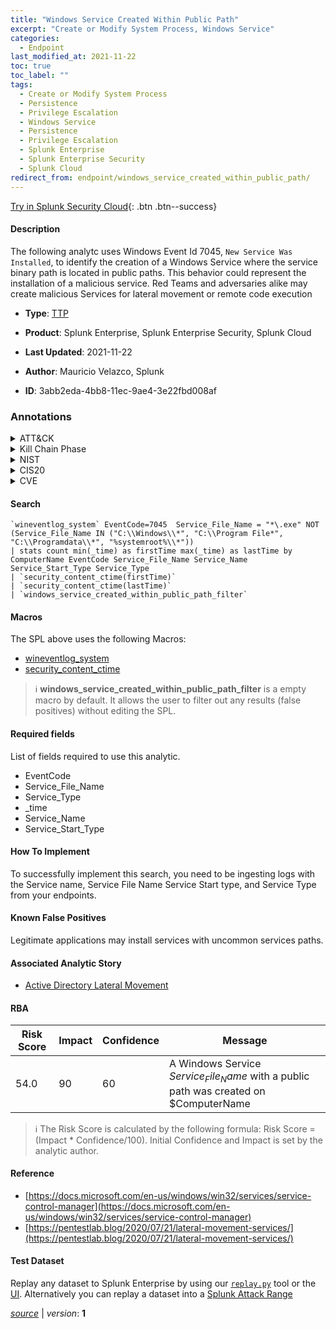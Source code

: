 ```yaml
---
title: "Windows Service Created Within Public Path"
excerpt: "Create or Modify System Process, Windows Service"
categories:
  - Endpoint
last_modified_at: 2021-11-22
toc: true
toc_label: ""
tags:
  - Create or Modify System Process
  - Persistence
  - Privilege Escalation
  - Windows Service
  - Persistence
  - Privilege Escalation
  - Splunk Enterprise
  - Splunk Enterprise Security
  - Splunk Cloud
redirect_from: endpoint/windows_service_created_within_public_path/
---
```




[Try in Splunk Security Cloud](https://www.splunk.com/en_us/cyber-security.html){: .btn .btn--success}

#### Description

The following analytc uses Windows Event Id 7045, `New Service Was Installed`, to identify the creation of a Windows Service where the service binary path is located in public paths. This behavior could represent the installation of a malicious service. Red Teams and adversaries alike may create malicious Services for lateral movement or remote code execution

- **Type**: [TTP](https://github.com/splunk/security_content/wiki/Detection-Analytic-Types)
- **Product**: Splunk Enterprise, Splunk Enterprise Security, Splunk Cloud

- **Last Updated**: 2021-11-22
- **Author**: Mauricio Velazco, Splunk
- **ID**: 3abb2eda-4bb8-11ec-9ae4-3e22fbd008af

### Annotations
<details>
  <summary>ATT&CK</summary>

<div markdown="1">

#### [ATT&CK](https://attack.mitre.org/)

| ID          | Technique   | Tactic         |
| ----------- | ----------- |--------------- |
| [T1543](https://attack.mitre.org/techniques/T1543/) | Create or Modify System Process | Persistence, Privilege Escalation |

| [T1543.003](https://attack.mitre.org/techniques/T1543/003/) | Windows Service | Persistence, Privilege Escalation |

</div>
</details>


<details>
  <summary>Kill Chain Phase</summary>

<div markdown="1">

* Installation
* Exploitation


</div>
</details>


<details>
  <summary>NIST</summary>

<div markdown="1">

* DE.CM



</div>
</details>

<details>
  <summary>CIS20</summary>

<div markdown="1">

* CIS 10



</div>
</details>

<details>
  <summary>CVE</summary>

<div markdown="1">


</div>
</details>


#### Search

```
`wineventlog_system` EventCode=7045  Service_File_Name = "*\.exe" NOT (Service_File_Name IN ("C:\\Windows\\*", "C:\\Program File*", "C:\\Programdata\\*", "%systemroot%\\*")) 
| stats count min(_time) as firstTime max(_time) as lastTime by ComputerName EventCode Service_File_Name Service_Name Service_Start_Type Service_Type 
| `security_content_ctime(firstTime)` 
| `security_content_ctime(lastTime)` 
| `windows_service_created_within_public_path_filter`
```

#### Macros
The SPL above uses the following Macros:
* [wineventlog_system](https://github.com/splunk/security_content/blob/develop/macros/wineventlog_system.yml)
* [security_content_ctime](https://github.com/splunk/security_content/blob/develop/macros/security_content_ctime.yml)

> :information_source:
> **windows_service_created_within_public_path_filter** is a empty macro by default. It allows the user to filter out any results (false positives) without editing the SPL.



#### Required fields
List of fields required to use this analytic.
* EventCode
* Service_File_Name
* Service_Type
* _time
* Service_Name
* Service_Start_Type



#### How To Implement
To successfully implement this search, you need to be ingesting logs with the Service name, Service File Name Service Start type, and Service Type from your endpoints.
#### Known False Positives
Legitimate applications may install services with uncommon services paths.

#### Associated Analytic Story
* [Active Directory Lateral Movement](/stories/active_directory_lateral_movement)




#### RBA

| Risk Score  | Impact      | Confidence   | Message      |
| ----------- | ----------- |--------------|--------------|
| 54.0 | 90 | 60 | A Windows Service $Service_File_Name$ with a public path was created on $ComputerName |


> :information_source:
> The Risk Score is calculated by the following formula: Risk Score = (Impact * Confidence/100). Initial Confidence and Impact is set by the analytic author.


#### Reference

* [https://docs.microsoft.com/en-us/windows/win32/services/service-control-manager](https://docs.microsoft.com/en-us/windows/win32/services/service-control-manager)
* [https://pentestlab.blog/2020/07/21/lateral-movement-services/](https://pentestlab.blog/2020/07/21/lateral-movement-services/)



#### Test Dataset
Replay any dataset to Splunk Enterprise by using our [`replay.py`](https://github.com/splunk/attack_data#using-replaypy) tool or the [UI](https://github.com/splunk/attack_data#using-ui).
Alternatively you can replay a dataset into a [Splunk Attack Range](https://github.com/splunk/attack_range#replay-dumps-into-attack-range-splunk-server)




[*source*](https://github.com/splunk/security_content/tree/develop/detections/endpoint/windows_service_created_within_public_path.yml) \| *version*: **1**